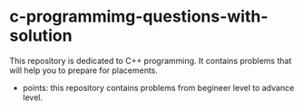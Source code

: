 # c-programmimg-questions-with-solution
This repository is dedicated to C++ programming.
It contains problems that will help you to prepare for placements.
+ points: this repository contains problems from begineer level to advance level.
